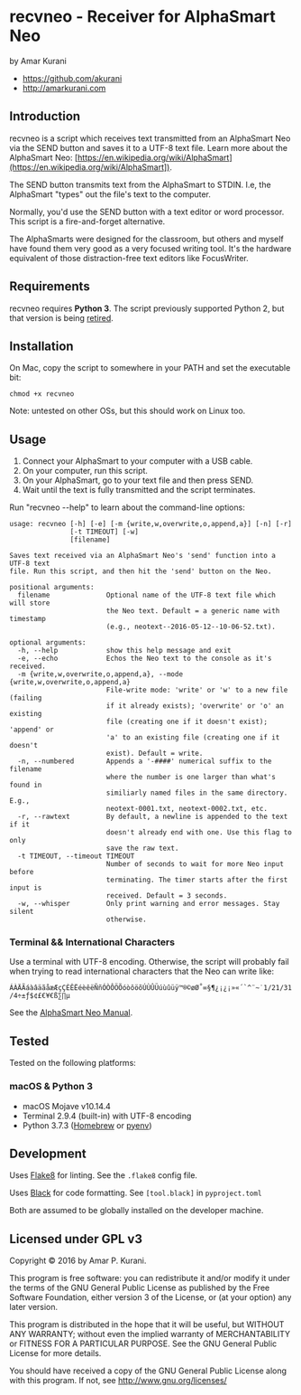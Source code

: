 # recvneo - Receiver for AlphaSmart Neo

by Amar Kurani

* <https://github.com/akurani>
* <http://amarkurani.com>

## Introduction

recvneo is a script which receives text transmitted from an AlphaSmart Neo via
the SEND button and saves it to a UTF-8 text file. Learn more about the
AlphaSmart Neo: [https://en.wikipedia.org/wiki/AlphaSmart](https://en.wikipedia.org/wiki/AlphaSmart]).

The SEND button transmits text from the AlphaSmart to STDIN. I.e, the AlphaSmart
"types" out the file's text to the computer.

Normally, you'd use the SEND button with a text editor or word processor. This
script is a fire-and-forget alternative.

The AlphaSmarts were designed for the classroom, but others and myself have
found them very good as a very focused writing tool. It's the hardware
equivalent of those distraction-free text editors like FocusWriter.

## Requirements

recvneo requires **Python 3**. The script previously supported Python 2, but
that version is being [retired](https://pythonclock.org/).

## Installation

On Mac, copy the script to somewhere in your PATH and set the
executable bit:

    chmod +x recvneo

Note: untested on other OSs, but this should work on Linux too.

## Usage

1. Connect your AlphaSmart to your computer with a USB cable.
2. On your computer, run this script.
3. On your AlphaSmart, go to your text file and then press SEND.
4. Wait until the text is fully transmitted and the script terminates.

Run "recvneo --help" to learn about the command-line options:

    usage: recvneo [-h] [-e] [-m {write,w,overwrite,o,append,a}] [-n] [-r]
                   [-t TIMEOUT] [-w]
                   [filename]

    Saves text received via an AlphaSmart Neo's 'send' function into a UTF-8 text
    file. Run this script, and then hit the 'send' button on the Neo.

    positional arguments:
      filename              Optional name of the UTF-8 text file which will store
                            the Neo text. Default = a generic name with timestamp
                            (e.g., neotext--2016-05-12--10-06-52.txt).

    optional arguments:
      -h, --help            show this help message and exit
      -e, --echo            Echos the Neo text to the console as it's received.
      -m {write,w,overwrite,o,append,a}, --mode {write,w,overwrite,o,append,a}
                            File-write mode: 'write' or 'w' to a new file (failing
                            if it already exists); 'overwrite' or 'o' an existing
                            file (creating one if it doesn't exist); 'append' or
                            'a' to an existing file (creating one if it doesn't
                            exist). Default = write.
      -n, --numbered        Appends a '-####' numerical suffix to the filename
                            where the number is one larger than what's found in
                            similiarly named files in the same directory. E.g.,
                            neotext-0001.txt, neotext-0002.txt, etc.
      -r, --rawtext         By default, a newline is appended to the text if it
                            doesn't already end with one. Use this flag to only
                            save the raw text.
      -t TIMEOUT, --timeout TIMEOUT
                            Number of seconds to wait for more Neo input before
                            terminating. The timer starts after the first input is
                            received. Default = 3 seconds.
      -w, --whisper         Only print warning and error messages. Stay silent
                            otherwise.

### Terminal && International Characters

Use a terminal with UTF-8 encoding. Otherwise, the script will probably fail
when trying to read international characters that the Neo can write like:

```ÁÀÄÃáàâäãåæÆçÇÈÊËéèêëÑñÓÒÔÖÕóòôöõÚÙÛÜúùûüÿ™®©øØ˚∞§¶¿¡¿¡»«´`^¨~˙1/21/31/4÷±ƒ$¢£€¥€ß∑∏µ```

See the [AlphaSmart Neo Manual](https://www.manualslib.com/manual/354048/Alphasmart-Neo.html?page=145#manual).

## Tested

Tested on the following platforms:

### macOS & Python 3

* macOS Mojave v10.14.4
* Terminal 2.9.4 (built-in) with UTF-8 encoding
* Python 3.7.3 ([Homebrew](https://brew.sh/) or [pyenv](https://github.com/pyenv/pyenv))

## Development

Uses [Flake8](http://flake8.pycqa.org/en/latest/) for linting. See the
```.flake8``` config file.

Uses [Black](https://black.readthedocs.io/en/stable/index.html) for code
formatting. See ```[tool.black]``` in ```pyproject.toml```

Both are assumed to be globally installed on the developer machine.

## Licensed under GPL v3

Copyright &copy; 2016 by Amar P. Kurani.

This program is free software: you can redistribute it and/or modify
it under the terms of the GNU General Public License as published by
the Free Software Foundation, either version 3 of the License, or
(at your option) any later version.

This program is distributed in the hope that it will be useful,
but WITHOUT ANY WARRANTY; without even the implied warranty of
MERCHANTABILITY or FITNESS FOR A PARTICULAR PURPOSE.  See the
GNU General Public License for more details.

You should have received a copy of the GNU General Public License
along with this program.  If not, see <http://www.gnu.org/licenses/>
